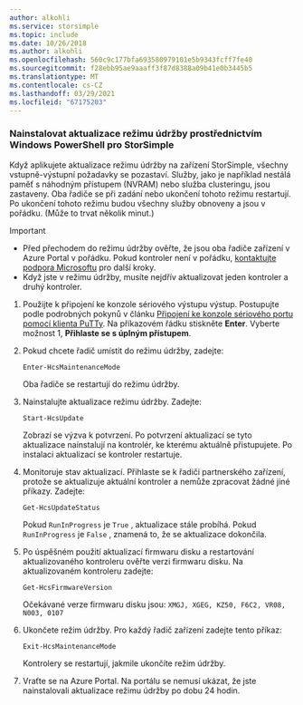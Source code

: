```yaml
---
author: alkohli
ms.service: storsimple
ms.topic: include
ms.date: 10/26/2018
ms.author: alkohli
ms.openlocfilehash: 560c9c177bfa693580979101e5b9343fcff7fe40
ms.sourcegitcommit: f28ebb95ae9aaaff3f87d8388a09b41e0b3445b5
ms.translationtype: MT
ms.contentlocale: cs-CZ
ms.lasthandoff: 03/29/2021
ms.locfileid: "67175203"
---
```

### <a name="install-maintenance-mode-updates-via-windows-powershell-for-storsimple"></a>Nainstalovat aktualizace režimu údržby prostřednictvím Windows PowerShell pro StorSimple

Když aplikujete aktualizace režimu údržby na zařízení StorSimple, všechny vstupně-výstupní požadavky se pozastaví. Služby, jako je například nestálá paměť s náhodným přístupem (NVRAM) nebo služba clusteringu, jsou zastaveny. Oba řadiče se při zadání nebo ukončení tohoto režimu restartují. Po ukončení tohoto režimu budou všechny služby obnoveny a jsou v pořádku. (Může to trvat několik minut.)

> [!IMPORTANT]
> * Před přechodem do režimu údržby ověřte, že jsou oba řadiče zařízení v Azure Portal v pořádku. Pokud kontroler není v pořádku, [kontaktujte podpora Microsoftu](../articles/storsimple/storsimple-8000-contact-microsoft-support.md) pro další kroky.
> * Když jste v režimu údržby, musíte nejdřív aktualizovat jeden kontroler a druhý kontroler.

1. Použijte k připojení ke konzole sériového výstupu výstup. Postupujte podle podrobných pokynů v článku [Připojení ke konzole sériového portu pomocí klienta PuTTy](../articles/storsimple/storsimple-8000-deployment-walkthrough-u2.md#use-putty-to-connect-to-the-device-serial-console). Na příkazovém řádku stiskněte **Enter**. Vyberte možnost 1, **Přihlaste se s úplným přístupem**.

2. Pokud chcete řadič umístit do režimu údržby, zadejte:
    
    `Enter-HcsMaintenanceMode`

    Oba řadiče se restartují do režimu údržby.

3. Nainstalujte aktualizace režimu údržby. Zadejte:

    `Start-HcsUpdate`

    Zobrazí se výzva k potvrzení. Po potvrzení aktualizací se tyto aktualizace nainstalují na kontrolér, ke kterému aktuálně přistupujete. Po instalaci aktualizací se kontroler restartuje.

4. Monitoruje stav aktualizací. Přihlaste se k řadiči partnerského zařízení, protože se aktualizuje aktuální kontroler a nemůže zpracovat žádné jiné příkazy. Zadejte:

    `Get-HcsUpdateStatus`

    Pokud `RunInProgress` je `True` , aktualizace stále probíhá. Pokud `RunInProgress` je `False` , znamená to, že se aktualizace dokončila.

5. Po úspěšném použití aktualizací firmwaru disku a restartování aktualizovaného kontroleru ověřte verzi firmwaru disku. Na aktualizovaném kontroleru zadejte:

    `Get-HcsFirmwareVersion`
   
    Očekávané verze firmwaru disku jsou:  `XMGJ, XGEG, KZ50, F6C2, VR08, N003, 0107`

6. Ukončete režim údržby. Pro každý řadič zařízení zadejte tento příkaz:

    `Exit-HcsMaintenanceMode`

    Kontrolery se restartují, jakmile ukončíte režim údržby.

7. Vraťte se na Azure Portal. Na portálu se nemusí ukázat, že jste nainstalovali aktualizace režimu údržby po dobu 24 hodin.